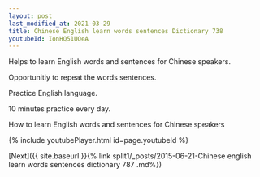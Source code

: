 ```yaml
---
layout: post
last_modified_at: 2021-03-29
title: Chinese English learn words sentences Dictionary 738 
youtubeId: IonHQ51UOeA
---
```

 
 
Helps to learn English words and sentences for Chinese speakers.

Opportunitiy to repeat the words sentences. 

Practice English language. 
 
10 minutes practice every day. 
 
How to learn English words and sentences for Chinese speakers 
 
{% include youtubePlayer.html id=page.youtubeId %}
 
 
[Next]({{ site.baseurl }}{% link  split1/_posts/2015-06-21-Chinese english learn words sentences dictionary 787 .md%})
 
